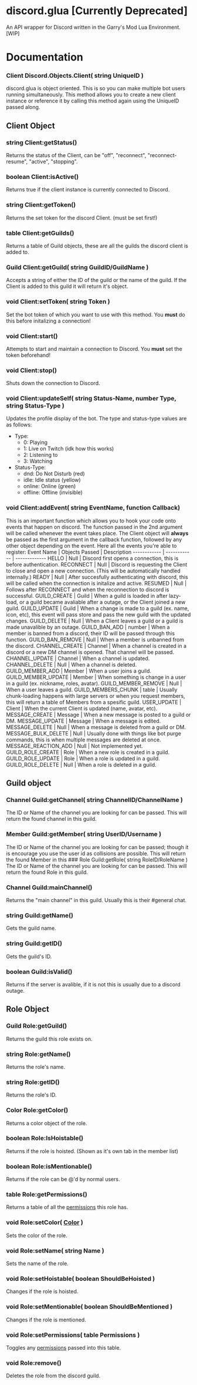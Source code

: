 # discord.glua [Currently Deprecated]
An API wrapper for Discord written in the Garry's Mod Lua Environment. [WIP]


# Documentation



### Client Discord.Objects.Client( string UniqueID )
discord.glua is object oriented. This is so you can make multiple bot users running simultaneously. This method allows you to create a new client instance or reference it by calling this method again using the UniqueID passed along.

## Client Object

### string Client:getStatus()
Returns the status of the Client, can be "off", "reconnect", "reconnect-resume", "active", "stopping".
### boolean Client:isActive()
Returns true if the client instance is currently connected to Discord.
### string Client:getToken()
Returns the set token for the discord Client. (must be set first!)
### table Client:getGuilds()
Returns a table of Guild objects, these are all the guilds the discord client is added to.
### Guild Client:getGuild( string GuildID/GuildName )
Accepts a string of either the ID of the guild or the name of the guild. If the Client is added to this guild it will return it's object.
### void Client:setToken( string Token )
Set the bot token of which you want to use with this method. You **must** do this before initalizing a connection!
### void Client:start()
Attempts to start and maintain a connection to Discord. You **must** set the token beforehand!
### void Client:stop()
Shuts down the connection to Discord.
### void Client:updateSelf( string Status-Name, number Type, string Status-Type )
Updates the profile display of the bot. The type and status-type values are as follows:
* Type:
  * 0: Playing
  * 1: Live on Twitch (idk how this works)
  * 2: Listening to
  * 3: Watching
* Status-Type:
  * dnd: Do Not Disturb (red)
  * idle: Idle status (yellow)
  * online: Online (green)
  * offline: Offline (invisible)
### void Client:addEvent( string EventName, function Callback)
This is an important function which allows you to hook your code onto events that happen on discord. The function passed in the 2nd argument will be called whenever the event takes place. The Client object will **always** be passed as the first argument in the callback function, followed by any other object depending on the event. Here all the events you're able to register:
Event Name | Objects Passed | Description
------------ | ------------ | -------------
HELLO | Null | Discord first opens a connection, this is before authentication.
RECONNECT | Null | Discord is requesting the Client to close and open a new connection. (This will be automatically handled internally.)
READY | Null | After succesfully authenticating with discord, this will be called when the connection is initalize and active.
RESUMED | Null | Follows after RECONNECT and when the reconnection to discord is successful.
GUILD_CREATE | Guild | When a guild is loaded in after lazy-load, or a guild became avaliable after a outage, or the Client joined a new guild. 
GUILD_UPDATE | Guild | When a change is made to a guild (ex. name, icon, etc), this event will pass store and pass the new guild with the updated changes.
GUILD_DELETE | Null | When a Client leaves a guild or a guild is made unavalible by an outage.
GUILD_BAN_ADD | number | When a member is banned from a discord, their ID will be passed through this function.
GUILD_BAN_REMOVE | Null | When a member is unbanned from the discord.
CHANNEL_CREATE | Channel | When a channel is created in a discord or a new DM channel is opened. That channel will be passed.
CHANNEL_UPDATE | Channel | When a channel is updated.
CHANNEL_DELETE | Null | When a channel is deleted.
GUILD_MEMBER_ADD | Member | When a user joins a guild.
GUILD_MEMBER_UPDATE | Member | When something is change in a user in a guild (ex. nickname, roles, avatar).
GUILD_MEMBER_REMOVE | Null | When a user leaves a guild.
GUILD_MEMBERS_CHUNK | table | Usually chunk-loading happens with large servers or when you request members, this will return a table of Members from a spesific guild.
USER_UPDATE | Client | When the current Client is updated (name, avatar, etc).
MESSAGE_CREATE | Message | When a new message is posted to a guild or DM.
MESSAGE_UPDATE | Message | When a message is edited.
MESSAGE_DELETE | Null | When a message is deleted from a guild or DM.
MESSAGE_BULK_DELETE | Null | Usually done with things like bot purge commands, this is when multiple messages are deleted at once.
MESSAGE_REACTION_ADD | Null | Not implemented yet.
GUILD_ROLE_CREATE | Role | When a new role is created in a guild.
GUILD_ROLE_UPDATE | Role | When a role is updated in a guild.
GUILD_ROLE_DELETE | Null | When a role is deleted in a guild.
## Guild object

### Channel Guild:getChannel( string ChannelID/ChannelName )
The ID or Name of the channel you are looking for can be passed. This will return the found channel in this guild.
### Member Guild:getMember( string UserID/Username )
The ID or Name of the channel you are looking for can be passed; though it is encourage you use the user id as collisions are possible. This will return the found Member in this ### Role Guild:getRole( string RoleID/RoleName )
The ID or Name of the channel you are looking for can be passed. This will return the found Role in this guild.
### Channel Guild:mainChannel()
Returns the "main channel" in this guild. Usually this is their #general chat.
### string Guild:getName()
Gets the guild name.
### string Guild:getID()
Gets the guild's ID.
### boolean Guild:isValid()
Returns if the server is avalible, if it is not this is usually due to a discord outage.
## Role Object 

### Guild Role:getGuild()
Returns the guild this role exists on.
### string Role:getName()
Returns the role's name.
### string Role:getID()
Returns the role's ID.
### Color Role:getColor()
Returns a color object of the role.
### boolean Role:IsHoistable()
Returns if the role is hoisted. (Shown as it's own tab in the member list)
### boolean Role:isMentionable()
Returns if the role can be @'d by normal users.
### table Role:getPermissions()
Returns a table of all the [permissions](https://discord.com/developers/docs/topics/permissions#permissions-bitwise-permission-flags) this role has.
### void Role:setColor( [Color](https://wiki.facepunch.com/gmod/Global.Color) )
Sets the color of the role.
### void Role:setName( string Name )
Sets the name of the role.
### void Role:setHoistable( boolean ShouldBeHoisted )
Changes if the role is hoisted.
### void Role:setMentionable( boolean ShouldBeMentioned )
Changes if the role is mentioned.
### void Role:setPermissions( table Permissions )
Toggles any [permissions](https://discord.com/developers/docs/topics/permissions#permissions-bitwise-permission-flags) passed into this table.
### void Role:remove()
Deletes the role from the discord guild.
